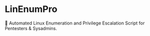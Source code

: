 # LinEnumPro
🔐 Automated Linux Enumeration and Privilege Escalation Script for Pentesters &amp; Sysadmins.
